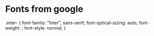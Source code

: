 # Fonts from google
<style>
@import url('https://fonts.googleapis.com/css2?family=Inter:ital,opsz,wght@0,14..32,100..900;1,14..32,100..900&display=swap');
</style>

.inter-<uniquifier> {
  font-family: "Inter", sans-serif;
  font-optical-sizing: auto;
  font-weight: <weight>;
  font-style: normal;
}